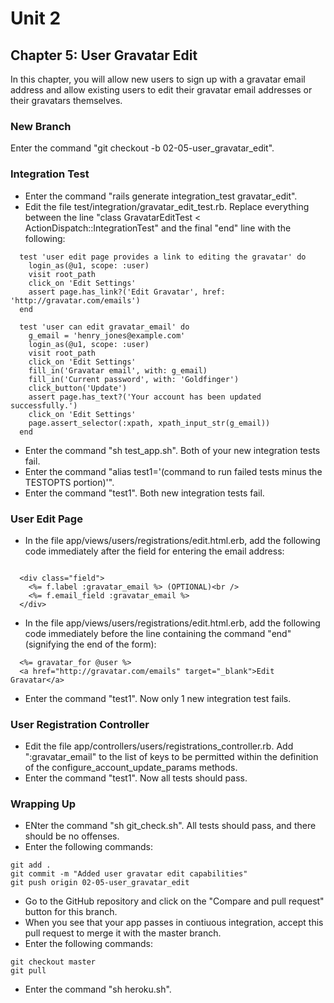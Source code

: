 # Unit 2
## Chapter 5: User Gravatar Edit

In this chapter, you will allow new users to sign up with a gravatar email address and allow existing users to edit their gravatar email addresses or their gravatars themselves.

### New Branch
Enter the command "git checkout -b 02-05-user_gravatar_edit".

### Integration Test
* Enter the command "rails generate integration_test gravatar_edit".
* Edit the file test/integration/gravatar_edit_test.rb.  Replace everything between the line "class GravatarEditTest < ActionDispatch::IntegrationTest" and the final "end" line with the following:
```
  test 'user edit page provides a link to editing the gravatar' do
    login_as(@u1, scope: :user)
    visit root_path
    click_on 'Edit Settings'
    assert page.has_link?('Edit Gravatar', href: 'http://gravatar.com/emails')
  end

  test 'user can edit gravatar_email' do
    g_email = 'henry_jones@example.com'
    login_as(@u1, scope: :user)
    visit root_path
    click_on 'Edit Settings'
    fill_in('Gravatar email', with: g_email)
    fill_in('Current password', with: 'Goldfinger')
    click_button('Update')
    assert page.has_text?('Your account has been updated successfully.')
    click_on 'Edit Settings'
    page.assert_selector(:xpath, xpath_input_str(g_email))
  end
```
* Enter the command "sh test_app.sh".  Both of your new integration tests fail.
* Enter the command "alias test1='(command to run failed tests minus the TESTOPTS portion)'".
* Enter the command "test1".  Both new integration tests fail.

### User Edit Page
* In the file app/views/users/registrations/edit.html.erb, add the following code immediately after the field for entering the email address:
```

  <div class="field">
    <%= f.label :gravatar_email %> (OPTIONAL)<br />
    <%= f.email_field :gravatar_email %>
  </div>

```
* In the file app/views/users/registrations/edit.html.erb, add the following code immediately before the line containing the command "end" (signifying the end of the form):
```
  <%= gravatar_for @user %>
  <a href="http://gravatar.com/emails" target="_blank">Edit Gravatar</a>
```
* Enter the command "test1".  Now only 1 new integration test fails.

### User Registration Controller
* Edit the file app/controllers/users/registrations_controller.rb.  Add ":gravatar_email" to the list of keys to be permitted within the definition of the configure_account_update_params methods.
* Enter the command "test1".  Now all tests should pass.

### Wrapping Up
* ENter the command "sh git_check.sh".  All tests should pass, and there should be no offenses.
* Enter the following commands:
```
git add .
git commit -m "Added user gravatar edit capabilities"
git push origin 02-05-user_gravatar_edit
```
* Go to the GitHub repository and click on the "Compare and pull request" button for this branch.
* When you see that your app passes in contiuous integration, accept this pull request to merge it with the master branch.
* Enter the following commands:
```
git checkout master
git pull
```
* Enter the command "sh heroku.sh".
